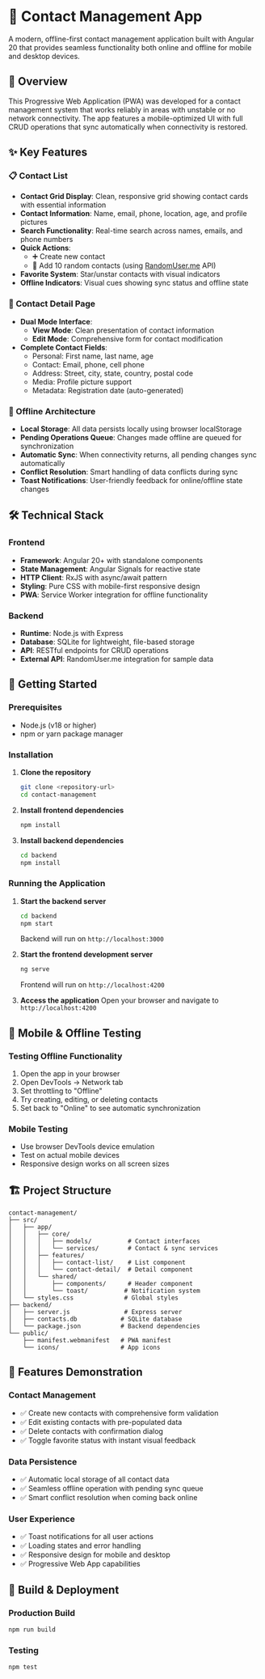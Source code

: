 # 📱 Contact Management App

A modern, offline-first contact management application built with Angular 20 that provides seamless functionality both online and offline for mobile and desktop devices.

## 🌟 Overview

This Progressive Web Application (PWA) was developed for a contact management system that works reliably in areas with unstable or no network connectivity. The app features a mobile-optimized UI with full CRUD operations that sync automatically when connectivity is restored.

## ✨ Key Features

### 📋 Contact List
- **Contact Grid Display**: Clean, responsive grid showing contact cards with essential information
- **Contact Information**: Name, email, phone, location, age, and profile pictures
- **Search Functionality**: Real-time search across names, emails, and phone numbers
- **Quick Actions**: 
  - ➕ Create new contact
  - 🎲 Add 10 random contacts (using [RandomUser.me](https://randomuser.me/) API)
- **Favorite System**: Star/unstar contacts with visual indicators
- **Offline Indicators**: Visual cues showing sync status and offline state

### 📝 Contact Detail Page
- **Dual Mode Interface**: 
  - **View Mode**: Clean presentation of contact information
  - **Edit Mode**: Comprehensive form for contact modification
- **Complete Contact Fields**:
  - Personal: First name, last name, age
  - Contact: Email, phone, cell phone
  - Address: Street, city, state, country, postal code
  - Media: Profile picture support
  - Metadata: Registration date (auto-generated)

### 🔄 Offline Architecture
- **Local Storage**: All data persists locally using browser localStorage
- **Pending Operations Queue**: Changes made offline are queued for synchronization
- **Automatic Sync**: When connectivity returns, all pending changes sync automatically
- **Conflict Resolution**: Smart handling of data conflicts during sync
- **Toast Notifications**: User-friendly feedback for online/offline state changes

## 🛠️ Technical Stack

### Frontend
- **Framework**: Angular 20+ with standalone components
- **State Management**: Angular Signals for reactive state
- **HTTP Client**: RxJS with async/await pattern
- **Styling**: Pure CSS with mobile-first responsive design
- **PWA**: Service Worker integration for offline functionality

### Backend
- **Runtime**: Node.js with Express
- **Database**: SQLite for lightweight, file-based storage
- **API**: RESTful endpoints for CRUD operations
- **External API**: RandomUser.me integration for sample data

## 🚀 Getting Started

### Prerequisites
- Node.js (v18 or higher)
- npm or yarn package manager

### Installation

1. **Clone the repository**
   ```bash
   git clone <repository-url>
   cd contact-management
   ```

2. **Install frontend dependencies**
   ```bash
   npm install
   ```

3. **Install backend dependencies**
   ```bash
   cd backend
   npm install
   ```

### Running the Application

1. **Start the backend server**
   ```bash
   cd backend
   npm start
   ```
   Backend will run on `http://localhost:3000`

2. **Start the frontend development server**
   ```bash
   ng serve
   ```
   Frontend will run on `http://localhost:4200`

3. **Access the application**
   Open your browser and navigate to `http://localhost:4200`

## 📱 Mobile & Offline Testing

### Testing Offline Functionality
1. Open the app in your browser
2. Open DevTools → Network tab
3. Set throttling to "Offline"
4. Try creating, editing, or deleting contacts
5. Set back to "Online" to see automatic synchronization

### Mobile Testing
- Use browser DevTools device emulation
- Test on actual mobile devices
- Responsive design works on all screen sizes

## 🏗️ Project Structure

```
contact-management/
├── src/
│   ├── app/
│   │   ├── core/
│   │   │   ├── models/          # Contact interfaces
│   │   │   └── services/        # Contact & sync services
│   │   ├── features/
│   │   │   ├── contact-list/    # List component
│   │   │   └── contact-detail/  # Detail component
│   │   └── shared/
│   │       ├── components/      # Header component
│   │       └── toast/          # Notification system
│   └── styles.css              # Global styles
├── backend/
│   ├── server.js               # Express server
│   ├── contacts.db            # SQLite database
│   └── package.json           # Backend dependencies
└── public/
    ├── manifest.webmanifest   # PWA manifest
    └── icons/                 # App icons
```

## 🎯 Features Demonstration

### Contact Management
- ✅ Create new contacts with comprehensive form validation
- ✅ Edit existing contacts with pre-populated data
- ✅ Delete contacts with confirmation dialog
- ✅ Toggle favorite status with instant visual feedback

### Data Persistence
- ✅ Automatic local storage of all contact data
- ✅ Seamless offline operation with pending sync queue
- ✅ Smart conflict resolution when coming back online

### User Experience
- ✅ Toast notifications for all user actions
- ✅ Loading states and error handling
- ✅ Responsive design for mobile and desktop
- ✅ Progressive Web App capabilities

## 🔧 Build & Deployment

### Production Build
```bash
npm run build
```

### Testing
```bash
npm test
```
